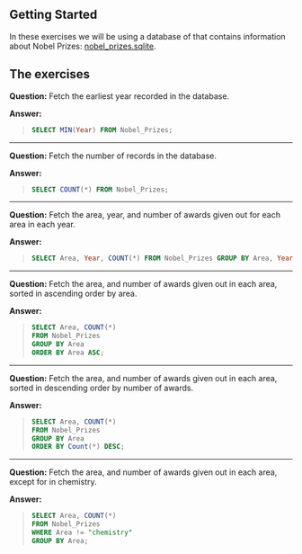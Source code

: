 ## Getting Started

In these exercises we will be using a database of that contains information
about Nobel Prizes:  [nobel_prizes.sqlite](nobel_prizes.sqlite). 

## The exercises

**Question:** Fetch the earliest year recorded in the database.

**Answer:**
> ```sql
> SELECT MIN(Year) FROM Nobel_Prizes;
> ```

---

**Question:** Fetch the number of records in the database.

**Answer:**
> ```sql
> SELECT COUNT(*) FROM Nobel_Prizes;
> ```
	
---

**Question:** Fetch the area, year, and number of awards given out for each area
in each year.

**Answer:**
> ```sql
> SELECT Area, Year, COUNT(*) FROM Nobel_Prizes GROUP BY Area, Year;
> ```
	
---

**Question:** Fetch the area, and number of awards given out in each area,
sorted in ascending order by area.
   
**Answer:**
> ```sql
> SELECT Area, COUNT(*) 
> FROM Nobel_Prizes 
> GROUP BY Area 
> ORDER BY Area ASC;
> ```
	
---

**Question:** Fetch the area, and number of awards given out in each area,
sorted in descending order by number of awards.

**Answer:**
> 
> ```sql
> SELECT Area, COUNT(*) 
> FROM Nobel_Prizes 
> GROUP BY Area 
> ORDER BY Count(*) DESC;
> ```

---

**Question:** Fetch the area, and number of awards given out in each area,
except for in chemistry.

**Answer:**
> 
> ```sql
> SELECT Area, COUNT(*) 
> FROM Nobel_Prizes 
> WHERE Area != "chemistry"
> GROUP BY Area;
> ```
